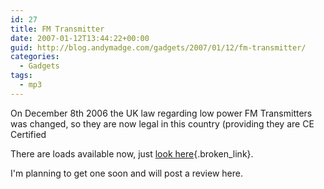 ```yaml
---
id: 27
title: FM Transmitter
date: 2007-01-12T13:44:22+00:00
guid: http://blog.andymadge.com/gadgets/2007/01/12/fm-transmitter/
categories:
  - Gadgets
tags:
  - mp3
---
```

On December 8th 2006 the UK law regarding low power FM Transmitters was changed, so they are now legal in this country (providing they are CE Certified

There are loads available now, just [look here](http://www.iworld.co.uk/c/iPod_FM_Transmitters.htm){.broken_link}.

I'm planning to get one soon and will post a review here.